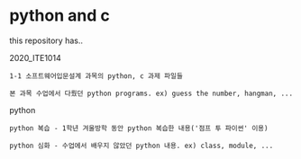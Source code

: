 # python and c

this repository has..

2020_ITE1014

	1-1 소프트웨어입문설계 과목의 python, c 과제 파일들
	
	본 과목 수업에서 다뤘던 python programs. ex) guess the number, hangman, ...

python

	python 복습 - 1학년 겨울방학 동안 python 복습한 내용('점프 투 파이썬' 이용)
	
	python 심화 - 수업에서 배우지 않았던 python 내용. ex) class, module, ...
